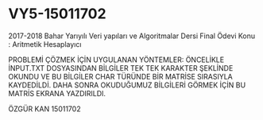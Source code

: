 # VY5-15011702
2017-2018 Bahar Yarıyılı  Veri yapıları ve Algoritmalar Dersi Final Ödevi 
Konu : Aritmetik Hesaplayıcı

PROBLEMİ ÇÖZMEK İÇİN UYGULANAN YÖNTEMLER:
    ÖNCELİKLE İNPUT.TXT DOSYASINDAN BİLGİLER TEK TEK KARAKTER ŞEKLİNDE OKUNDU VE BU BİLGİLER CHAR TÜRÜNDE BİR MATRİSE SIRASIYLA KAYDEDİLDİ.
      DAHA SONRA OKUDUĞUMUZ BİLGİLERİ GÖRMEK İÇİN BU MATRİS EKRANA YAZDIRILDI.
    
    
  

  ÖZGÜR KAN
  15011702
